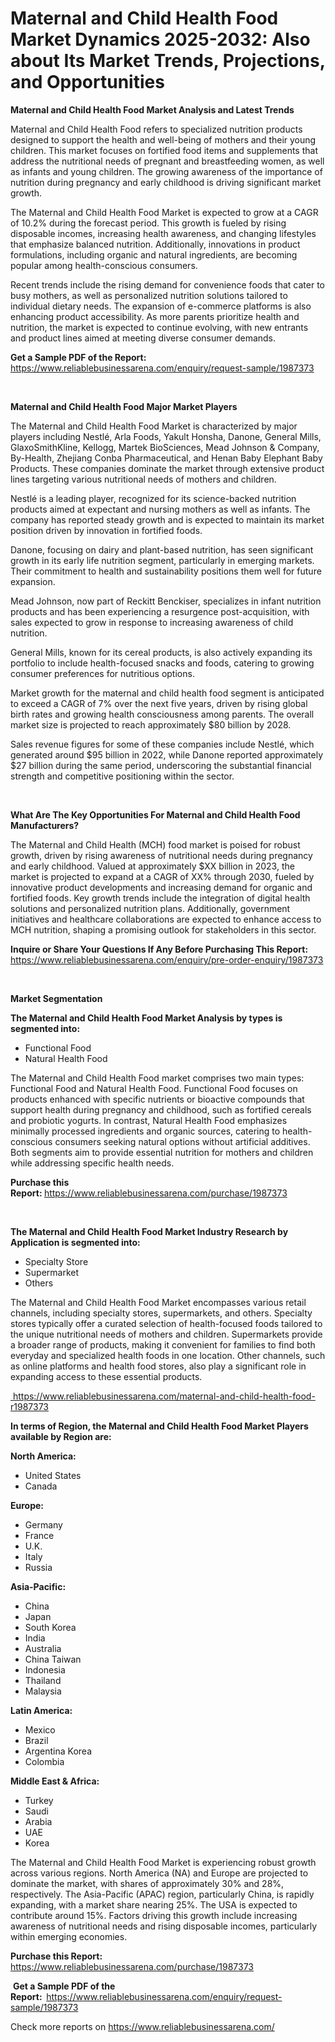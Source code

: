 <p><h1>Maternal and Child Health Food Market Dynamics 2025-2032: Also about Its Market Trends, Projections, and Opportunities</h1></p><p><strong>Maternal and Child Health Food Market Analysis and Latest Trends</strong></p>
<p><p>Maternal and Child Health Food refers to specialized nutrition products designed to support the health and well-being of mothers and their young children. This market focuses on fortified food items and supplements that address the nutritional needs of pregnant and breastfeeding women, as well as infants and young children. The growing awareness of the importance of nutrition during pregnancy and early childhood is driving significant market growth.</p><p>The Maternal and Child Health Food Market is expected to grow at a CAGR of 10.2% during the forecast period. This growth is fueled by rising disposable incomes, increasing health awareness, and changing lifestyles that emphasize balanced nutrition. Additionally, innovations in product formulations, including organic and natural ingredients, are becoming popular among health-conscious consumers. </p><p>Recent trends include the rising demand for convenience foods that cater to busy mothers, as well as personalized nutrition solutions tailored to individual dietary needs. The expansion of e-commerce platforms is also enhancing product accessibility. As more parents prioritize health and nutrition, the market is expected to continue evolving, with new entrants and product lines aimed at meeting diverse consumer demands.</p></p>
<p><strong>Get a Sample PDF of the Report:&nbsp;</strong> <a href="https://www.reliablebusinessarena.com/enquiry/request-sample/1987373?utm_campaign=3013&utm_medium=2&utm_source=Github&utm_content=ia&utm_term=07042025&utm_id=maternal-and-child-health-food">https://www.reliablebusinessarena.com/enquiry/request-sample/1987373</a></p>
<p>&nbsp;</p>
<p><strong>Maternal and Child Health Food Major Market Players</strong></p>
<p><p>The Maternal and Child Health Food Market is characterized by major players including Nestlé, Arla Foods, Yakult Honsha, Danone, General Mills, GlaxoSmithKline, Kellogg, Martek BioSciences, Mead Johnson & Company, By-Health, Zhejiang Conba Pharmaceutical, and Henan Baby Elephant Baby Products. These companies dominate the market through extensive product lines targeting various nutritional needs of mothers and children.</p><p>Nestlé is a leading player, recognized for its science-backed nutrition products aimed at expectant and nursing mothers as well as infants. The company has reported steady growth and is expected to maintain its market position driven by innovation in fortified foods.</p><p>Danone, focusing on dairy and plant-based nutrition, has seen significant growth in its early life nutrition segment, particularly in emerging markets. Their commitment to health and sustainability positions them well for future expansion.</p><p>Mead Johnson, now part of Reckitt Benckiser, specializes in infant nutrition products and has been experiencing a resurgence post-acquisition, with sales expected to grow in response to increasing awareness of child nutrition.</p><p>General Mills, known for its cereal products, is also actively expanding its portfolio to include health-focused snacks and foods, catering to growing consumer preferences for nutritious options.</p><p>Market growth for the maternal and child health food segment is anticipated to exceed a CAGR of 7% over the next five years, driven by rising global birth rates and growing health consciousness among parents. The overall market size is projected to reach approximately $80 billion by 2028. </p><p>Sales revenue figures for some of these companies include Nestlé, which generated around $95 billion in 2022, while Danone reported approximately $27 billion during the same period, underscoring the substantial financial strength and competitive positioning within the sector.</p></p>
<p>&nbsp;</p>
<p><strong>What Are The Key Opportunities For Maternal and Child Health Food Manufacturers?</strong></p>
<p><p>The Maternal and Child Health (MCH) food market is poised for robust growth, driven by rising awareness of nutritional needs during pregnancy and early childhood. Valued at approximately $XX billion in 2023, the market is projected to expand at a CAGR of XX% through 2030, fueled by innovative product developments and increasing demand for organic and fortified foods. Key growth trends include the integration of digital health solutions and personalized nutrition plans. Additionally, government initiatives and healthcare collaborations are expected to enhance access to MCH nutrition, shaping a promising outlook for stakeholders in this sector.</p></p>
<p><strong>Inquire or Share Your Questions If Any Before Purchasing This Report:</strong> <a href="https://www.reliablebusinessarena.com/enquiry/pre-order-enquiry/1987373?utm_campaign=3013&utm_medium=2&utm_source=Github&utm_content=ia&utm_term=07042025&utm_id=maternal-and-child-health-food">https://www.reliablebusinessarena.com/enquiry/pre-order-enquiry/1987373</a></p>
<p>&nbsp;</p>
<p><strong>Market Segmentation</strong></p>
<p><strong>The Maternal and Child Health Food Market Analysis by types is segmented into:</strong></p>
<p><ul><li>Functional Food</li><li>Natural Health Food</li></ul></p>
<p><p>The Maternal and Child Health Food market comprises two main types: Functional Food and Natural Health Food. Functional Food focuses on products enhanced with specific nutrients or bioactive compounds that support health during pregnancy and childhood, such as fortified cereals and probiotic yogurts. In contrast, Natural Health Food emphasizes minimally processed ingredients and organic sources, catering to health-conscious consumers seeking natural options without artificial additives. Both segments aim to provide essential nutrition for mothers and children while addressing specific health needs.</p></p>
<p><strong>Purchase this Report:&nbsp;</strong><a href="https://www.reliablebusinessarena.com/purchase/1987373?utm_campaign=3013&utm_medium=2&utm_source=Github&utm_content=ia&utm_term=07042025&utm_id=maternal-and-child-health-food">https://www.reliablebusinessarena.com/purchase/1987373</a></p>
<p>&nbsp;</p>
<p><strong>The Maternal and Child Health Food Market Industry Research by Application is segmented into:</strong></p>
<p><ul><li>Specialty Store</li><li>Supermarket</li><li>Others</li></ul></p>
<p><p>The Maternal and Child Health Food Market encompasses various retail channels, including specialty stores, supermarkets, and others. Specialty stores typically offer a curated selection of health-focused foods tailored to the unique nutritional needs of mothers and children. Supermarkets provide a broader range of products, making it convenient for families to find both everyday and specialized health foods in one location. Other channels, such as online platforms and health food stores, also play a significant role in expanding access to these essential products.</p></p>
<p><a href="https://www.reliablebusinessarena.com/maternal-and-child-health-food-r1987373?utm_campaign=3013&utm_medium=2&utm_source=Github&utm_content=ia&utm_term=07042025&utm_id=maternal-and-child-health-food">&nbsp;https://www.reliablebusinessarena.com/maternal-and-child-health-food-r1987373</a></p>
<p><strong>In terms of Region, the Maternal and Child Health Food Market Players available by Region are:</strong></p>
<p>
    <p> <strong> North America: </strong>
        <ul>
            <li>United States</li>
            <li>Canada</li>
        </ul>
        </p> 
    <p> <strong> Europe: </strong>
        <ul>
            <li>Germany</li>
            <li>France</li>
            <li>U.K.</li>
            <li>Italy</li>
            <li>Russia</li>
        </ul>
        </p> 
    <p> <strong> Asia-Pacific: </strong>
        <ul>
            <li>China</li>
            <li>Japan</li>
            <li>South Korea</li>
            <li>India</li>
            <li>Australia</li>
            <li>China Taiwan</li>
            <li>Indonesia</li>
            <li>Thailand</li>
            <li>Malaysia</li>
        </ul>
        </p> 
    <p> <strong> Latin America: </strong>
        <ul>
            <li>Mexico</li>
            <li>Brazil</li>
            <li>Argentina Korea</li>
            <li>Colombia</li>
        </ul>
        </p> 
    <p> <strong> Middle East & Africa: </strong>
        <ul>
            <li>Turkey</li>
            <li>Saudi</li>
            <li>Arabia</li>
            <li>UAE</li>
            <li>Korea</li>
        </ul>
    </p>
    </p>
<p><p>The Maternal and Child Health Food Market is experiencing robust growth across various regions. North America (NA) and Europe are projected to dominate the market, with shares of approximately 30% and 28%, respectively. The Asia-Pacific (APAC) region, particularly China, is rapidly expanding, with a market share nearing 25%. The USA is expected to contribute around 15%. Factors driving this growth include increasing awareness of nutritional needs and rising disposable incomes, particularly within emerging economies.</p></p>
<p><strong>Purchase this Report: </strong><a href="https://www.reliablebusinessarena.com/purchase/1987373?utm_campaign=3013&utm_medium=2&utm_source=Github&utm_content=ia&utm_term=07042025&utm_id=maternal-and-child-health-food">https://www.reliablebusinessarena.com/purchase/1987373</a></p>
<p>&nbsp;<strong>Get a Sample PDF of the Report:&nbsp;&nbsp;</strong><a href="https://www.reliablebusinessarena.com/enquiry/request-sample/1987373?utm_campaign=3013&utm_medium=2&utm_source=Github&utm_content=ia&utm_term=07042025&utm_id=maternal-and-child-health-food">https://www.reliablebusinessarena.com/enquiry/request-sample/1987373</a></p>
<p><strong></strong></p>
<p>Check more reports on <a href="https://www.reliablebusinessarena.com/?utm_campaign=3013&utm_medium=2&utm_source=Github&utm_content=ia&utm_term=07042025&utm_id=maternal-and-child-health-food">https://www.reliablebusinessarena.com/</a></p>